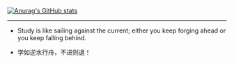 [![Anurag's GitHub stats](https://github-readme-stats.vercel.app/api?username=Gonglja&count_private=true&show_icons=true&theme=onedark)](https://github.com/anuraghazra/github-readme-stats)

---

- Study is like sailing against the current; either you keep forging ahead or you keep falling behind.

- 学如逆水行舟，不进则退！

  




